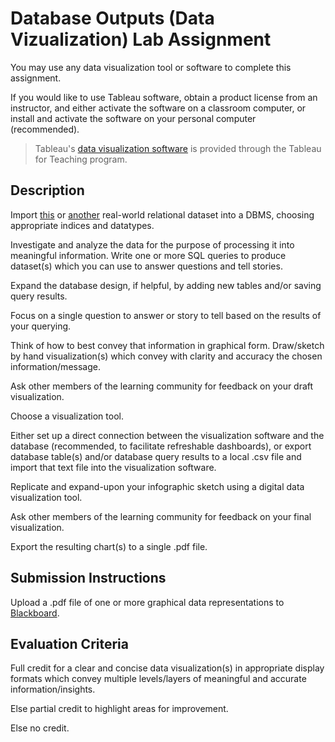 # Database Outputs (Data Vizualization) Lab Assignment

You may use any data visualization tool or software to complete this assignment.

If you would like to use Tableau software, obtain a product license from an instructor, and either activate the software on a classroom computer, or install and activate the software on your personal computer (recommended).

> Tableau's [data visualization software](http://www.tableau.com/data-visualization-software) is provided through the Tableau for Teaching program.

## Description

Import [this](https://github.com/gwu-business/open-data-library/tree/master/relational-data/evanston_healthscores) or [another](https://github.com/gwu-business/istm-4121/blob/master/notes/data-analysis.md#relational-datasets) real-world relational dataset into a DBMS, choosing appropriate indices and datatypes.

Investigate and analyze the data for the purpose of processing it into meaningful information. Write one or more SQL queries to produce dataset(s) which you can use to answer questions and tell stories.

Expand the database design, if helpful, by adding new tables and/or saving query results.


Focus on a single question to answer or story to tell based on the results of your querying.

Think of how to best convey that information in graphical form. Draw/sketch by hand visualization(s) which convey with clarity and accuracy the chosen information/message.

Ask other members of the learning community for feedback on your draft visualization.

Choose a visualization tool.

Either set up a direct connection between the visualization software and the database (recommended, to facilitate refreshable dashboards), or export database table(s) and/or database query results to a local .csv file and import that text file into the visualization software.

Replicate and expand-upon your infographic sketch using a digital data visualization tool.

Ask other members of the learning community for feedback on your final visualization.

Export the resulting chart(s) to a single .pdf file.

## Submission Instructions

Upload a .pdf file of one or more graphical data representations to [Blackboard](https://blackboard.gwu.edu/webapps/assignment/uploadAssignment?content_id=_6911618_1&course_id=_260328_1&assign_group_id=&mode=cpview).

## Evaluation Criteria

Full credit for a clear and concise data visualization(s) in appropriate display formats which convey multiple levels/layers of meaningful and accurate information/insights.

Else partial credit to highlight areas for improvement.

Else no credit.
